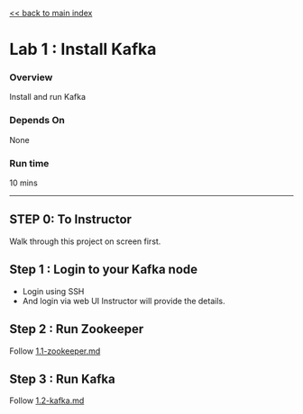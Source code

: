 <link rel='stylesheet' href='../assets/css/main.css'/>

[<< back to main index](../README.md) 

Lab 1 : Install Kafka
=====================

### Overview
Install and run Kafka

### Depends On
None

### Run time
10 mins

----------
STEP 0: To Instructor
----------
Walk through this project on screen first.

## Step 1 : Login to your Kafka node
* Login using SSH
* And login via web UI
Instructor will provide the details.



## Step 2 : Run Zookeeper
Follow   [1.1-zookeeper.md](1.1-zookeeper.md)


## Step 3 : Run Kafka
Follow   [1.2-kafka.md](1.2-kafka.md)